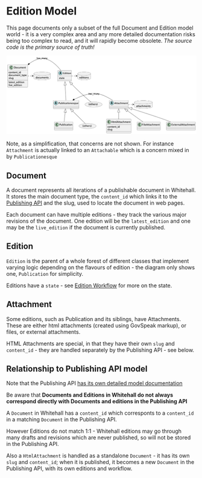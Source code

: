 # Edition Model

This page documents only a subset of the full Document and Edition model world - it is a very complex area and any more detailed documentation risks being too complex to read, and it will rapidly become obsolete.  *The source code is the primary source of truth!*

![Edition Model diagram](diagrams/edition_model.png)

Note, as a simplification, that concerns are not shown.  For instance `Attachment` is actually linked to an `Attachable` which is a concern mixed in by `Publicationesque`

## Document

A document represents all iterations of a publishable document in Whitehall.  It stores the main document type, the `content_id` which links it to the [Publishing API](https://github.com/alphagov/publishing-api/blob/main/docs/model.md#content_id) and the slug, used to locate the document in web pages.

Each document can have multiple editions - they track the various major revisions of the document.  One edition will be the `latest_edition` and one may be the `live_edition` if the document is currently published.

## Edition

`Edition` is the parent of a whole forest of different classes that implement varying logic depending on the flavours of edition - the diagram only shows one, `Publication` for simplicity.

Editions have a `state` - see [Edition Workflow](edition_workflow.md) for more on the state.

## Attachment

Some editions, such as Publication and its siblings, have Attachments.  These are either html attachments (created using GovSpeak markup), or files, or external attachments.

HTML Attachments are special, in that they have their own `slug` and `content_id` - they are handled separately by the Publishing API - see below.

## Relationship to Publishing API model

Note that the Publishing API [has its own detailed model documentation](https://github.com/alphagov/publishing-api/blob/main/docs/model.md)

Be aware that **Documents and Editions in Whitehall do not always correspond directly with Documents and editions in the Publishing API**

A `Document` in Whitehall has a `content_id` which corresponts to a `content_id` in a matching `Document` in the Publishing API.

However Editions do not match 1:1 - Whitehall editions may go through many drafts and revisions which are never published, so will not be stored in the Publishing API.

Also a `HtmlAttachment` is handled as a standalone `Document` - it has its own `slug` and `content_id`; when it is published, it becomes a new `Document` in the Publishing API, with its own editions and workflow.
